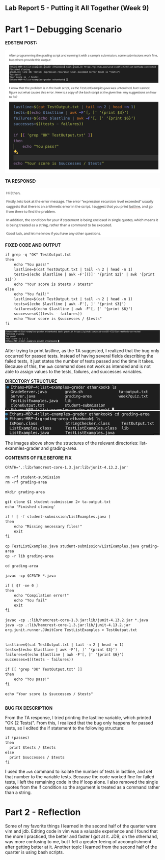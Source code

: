## Lab Report 5 - Putting it All Together (Week 9)
# Part 1 – Debugging Scenario

**EDSTEM POST:**

![image](LR5SS1.png)


**TA RESPONSE:**

![image](LR5SS2.png)

**FIXED CODE AND OUTPUT**

```
if grep -q "OK" TestOutput.txt
then 
    echo "You pass!"
    lastline=$(cat TestOutput.txt | tail -n 2 | head -n 1)
    tests=$(echo $lastline | awk -F'[()]' '{print $2}' | awk '{print $1}')
    echo "Your score is $tests / $tests"
else
    echo "You fail!"
    lastline=$(cat TestOutput.txt | tail -n 2 | head -n 1)
    tests=$(echo $lastline | awk -F'[, ]' '{print $3}')
    failures=$(echo $lastline | awk -F'[, ]' '{print $6}')
    successes=$((tests - failures))
    echo "Your score is $successes / $tests"
fi
```
![image](output.png)

After trying to print lastline, as the TA suggested, I realized that the bug only occurred for passed tests. Instead of having several fields describing the failed tests, it just states the number of tests passed and the time it takes. Because of this, the `awk` command does not work as intended and is not able to assign values to the tests, failures, and successes variables. 


**DIRECTORY STRUCTURE**
![image](structure1.png)
![image](structure2.png)

The images above show the structures of the relevant directories: list-exanmles-grader and grading-area.


**CONTENTS OF FILE BEFORE FIX**
```
CPATH='.:lib/hamcrest-core-1.3.jar:lib/junit-4.13.2.jar'

rm -rf student-submission
rm -rf grading-area

mkdir grading-area

git clone $1 student-submission 2> ta-output.txt
echo 'Finished cloning'

if ! [ -f student-submission/ListExamples.java ]
then
    echo "Missing necessary files!"
    exit
fi

cp TestListExamples.java student-submission/ListExamples.java grading-area
cp -r lib grading-area

cd grading-area

javac -cp $CPATH *.java

if [ $? -ne 0 ]
then 
    echo "Compilation error!"
    echo "You fail"
    exit
fi

javac -cp .:lib/hamcrest-core-1.3.jar:lib/junit-4.13.2.jar *.java
java -cp .:lib/hamcrest-core-1.3.jar:lib/junit-4.13.2.jar org.junit.runner.JUnitCore TestListExamples > TestOutput.txt


lastline=$(cat TestOutput.txt | tail -n 2 | head -n 1)
tests=$(echo $lastline | awk -F'[, ]' '{print $3}')
failures=$(echo $lastline | awk -F'[, ]' '{print $6}')
successes=$((tests - failures))

if [[ 'grep "OK" TestOutput.txt' ]]
then 
    echo "You pass!"
fi

echo "Your score is $successes / $tests"


```

**BUG FIX DESCRIPTION**

From the TA response, I tried printing the lastline variable, which printed "OK (2 Tests)". From this, I realized that the bug only happens for passed tests, so I edited the if statement to the following structure: 

```
if (passes)
then
  print $tests / $tests
else
  print $successes / $tests
fi
```
I used the `awk` command to isolate the number of tests in lastline, and set that number to the variable tests. Because the code worked fine for failed tests, I left the remaining code in the if loop alone. I also removed the single quotes from the if condition so the argument is treated as a command rather than a string.


# Part 2 - Reflection
Some of my favorite things I learned in the second half of the quarter were vim and jdb. Editing code in vim was a valuable experience and I found that the more I practiced, the better and faster I got at it. JDB, on the otherhand, was more confusing to me, but I felt a greater feeing of accomplishment after getting better at it. Another topic I learned from the second half of the quarter is using bash scripts. 

